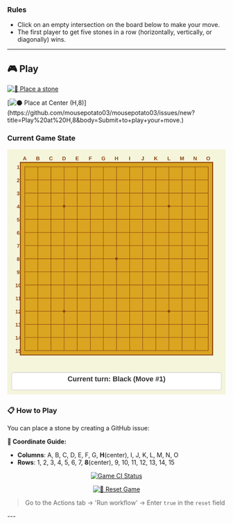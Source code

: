 ### Rules
- Click on an empty intersection on the board below to make your move.
- The first player to get five stones in a row (horizontally, vertically, or diagonally) wins.

---
## 🎮 Play
[![🎲 Place a stone](https://img.shields.io/badge/🎲_Play_a_Move-2196F3?style=for-the-badge&logoColor=white)](https://github.com/mousepotato03/mousepotato03/issues/new?title=Play%20at%20&body=Enter%20the%20coordinates%20you%20want%20in%20the%20title%20(e.g.%20Play%20at%20A,1))

[![⚫ Place at Center (H,8)](https://img.shields.io/badge/⚫_Play_at_Center_(H,8)-4CAF50?style=for-the-badge&logoColor=white)](https://github.com/mousepotato03/mousepotato03/issues/new?title=Play%20at%20H,8&body=Submit+to+play+your+move.)

### Current Game State

<!-- The SVG board is rendered here by GitHub -->
![Omok Game Board](https://raw.githubusercontent.com/mousepotato03/mousepotato03/main/board.svg?v=1754592057)

### 📋 How to Play
You can place a stone by creating a GitHub issue:

**📍 Coordinate Guide:**
- **Columns**: A, B, C, D, E, F, G, **H**(center), I, J, K, L, M, N, O  
- **Rows**: 1, 2, 3, 4, 5, 6, 7, **8**(center), 9, 10, 11, 12, 13, 14, 15

<p align="center">
    <a href="https://github.com/mousepotato03/mousepotato03/actions/workflows/omok_game.yml">
        <img src="https://github.com/mousepotato03/mousepotato03/actions/workflows/omok_game.yml/badge.svg" alt="Game CI Status"/>
    </a>
</p>

<div align="center">

[![🔄 Reset Game](https://img.shields.io/badge/🔄_Reset_Game-FF5722?style=for-the-badge&logoColor=white)](https://github.com/mousepotato03/mousepotato03/actions/workflows/omok_game.yml)

> Go to the Actions tab → 'Run workflow' → Enter `true` in the `reset` field
</div>
---